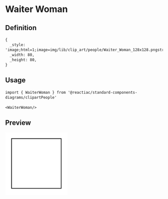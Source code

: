 # Waiter Woman

## Definition

```
{
  _style: 'image;html=1;image=img/lib/clip_art/people/Waiter_Woman_128x128.pngstrokeColor=none;',
  _width: 80,
  _height: 80,
}
```

## Usage

```
import { WaiterWoman } from '@reactiac/standard-components-diagrams/clipartPeople'

<WaiterWoman/>
```

## Preview

<img src="./waiter-woman.png" width="200"/>
